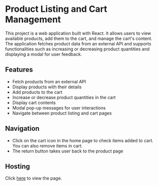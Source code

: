 # Product Listing and Cart Management

This project is a web application built with React. It allows users to view available products, add them to the cart, and manage the cart's content. The application fetches product data from an external API and supports functionalities such as increasing or decreasing product quantities and displaying a modal for user feedback.

## Features

- Fetch products from an external API
- Display products with their details
- Add products to the cart
- Increase or decrease product quantities in the cart
- Display cart contents
- Modal pop-up messages for user interactions
- Navigate between product listing and cart pages

## Navigation
- Click on the cart icon in the home page to check items added to cart. You can also remove items in cart.
- The return button takes user back to the product page

## Hosting
Click [here](#https://product-listing-murex.vercel.app/) to view the page.